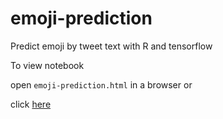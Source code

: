 # emoji-prediction
Predict emoji by tweet text with R and tensorflow

To view notebook

open `emoji-prediction.html` in a browser or 

click [here](https://tijsvandenheuvel.github.io/emoji-prediction)
